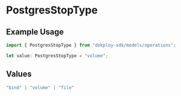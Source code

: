# PostgresStopType

## Example Usage

```typescript
import { PostgresStopType } from "dokploy-sdk/models/operations";

let value: PostgresStopType = "volume";
```

## Values

```typescript
"bind" | "volume" | "file"
```